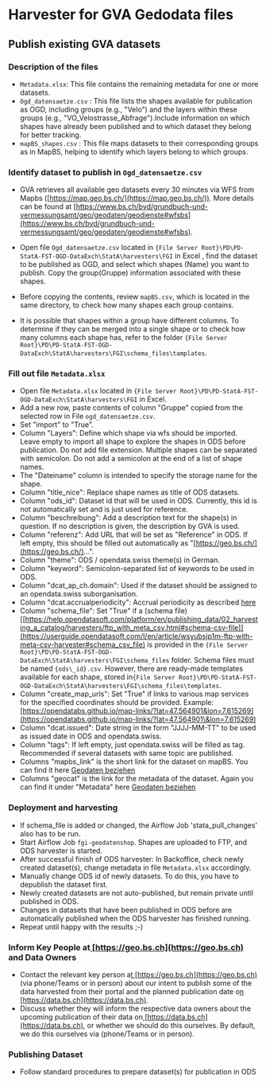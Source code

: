# Harvester for GVA Gedodata files

## Publish existing GVA datasets

### Description of the files

- `Metadata.xlsx`: This file contains the remaining metadata for one or more datasets.
- `Ogd_datensaetze.csv` : This file lists the shapes available for publication as OGD, including groups (e.g., "Velo") and the layers within these groups (e.g., "VO_Velostrasse_Abfrage").Include information on which shapes have already been published and to which dataset they belong for better tracking.
- `mapBS_shapes.csv` : This file maps datasets to their corresponding groups as in MapBS, helping to identify which layers belong to which groups.

### Identify dataset to publish in `Ogd_datensaetze.csv`

- GVA retrieves all available geo datasets every 30 minutes via WFS from Mapbs ([https://map.geo.bs.ch/](https://map.geo.bs.ch/)). More details can be found at [https://www.bs.ch/bvd/grundbuch-und-vermessungsamt/geo/geodaten/geodienste#wfsbs](https://www.bs.ch/bvd/grundbuch-und-vermessungsamt/geo/geodaten/geodienste#wfsbs).

- Open file `Ogd_datensaetze.csv` located in `{File Server Root}\PD\PD-StatA-FST-OGD-DataExch\StatA\harvesters\FGI` in Excel , find the dataset to be published as OGD, and select which shapes (Name) you want to publish. Copy the group(Gruppe) information associated with these shapes.

- Before copying the contents, review `mapBS.csv`, which is located in the same directory, to check how many shapes each group contains.

- It is possible that shapes within a group have different columns. To determine if they can be merged into a single shape or to check how many columns each shape has, refer to the folder `{File Server Root}\PD\PD-StatA-FST-OGD-DataExch\StatA\harvesters\FGI\schema_files\tamplates`.

### Fill out file `Metadata.xlsx`

- Open file `Metadata.xlsx` located in `{File Server Root}\PD\PD-StatA-FST-OGD-DataExch\StatA\harvesters\FGI` in Excel.
- Add a new row, paste contents of column "Gruppe" copied from the selected row in File `ogd_datensaetze.csv`.
- Set "import" to "True".
- Column "Layers": Define which shape via wfs should be imported. Leave empty to import all shape to explore the shapes in ODS before publication.  Do not add file extension. Multiple shapes can be separated with semicolon. Do not add a semicolon at the end of a list of shape names. &#x20;
- The "Dateiname" column is intended to specify the storage name for the shape.
- Column "title\_nice": Replace shape names as title of ODS datasets.
- Column "ods\_id": Dataset id that will be used in ODS. Currently, this id is not automatically set and is just used for reference.
- Column "beschreibung": Add a description text for the shape(s) in question. If no description is given, the description by GVA is used.
- Column "referenz": Add URL that will be set as "Reference" in ODS. If left empty, this should be filled out automatically as "[https://geo.bs.ch/](https://geo.bs.ch/)...".
- Column "theme": ODS / opendata.swiss theme(s) in German.
- Column "keyword": Semicolon-separated list of keywords to be used in ODS.
- Column "dcat\_ap\_ch.domain": Used if the dataset should be assigned to an opendata.swiss suborganisation.
- Column "dcat.accrualperiodicity": Accrual periodicity as described [here](https://handbook.opendata.swiss/de/content/glossar/bibliothek/dcat-ap-ch.html?highlight=accrual)
- Column "schema_file": Set "True" if a (schema file)[[https://help.opendatasoft.com/platform/en/publishing_data/02_harvesting_a_catalog/harvesters/ftp_with_meta_csv.html#schema-csv-file]](https://userguide.opendatasoft.com/l/en/article/wsyubsjp1m-ftp-with-meta-csv-harvester#schema_csv_file) is provided in the `{File Server Root}\PD\PD-StatA-FST-OGD-DataExch\StatA\harvesters\FGI\schema_files` folder. Schema files must be named `{ods\_id}.csv`. However, there are ready-made templates available for each shape, stored in`{File Server Root}\PD\PD-StatA-FST-OGD-DataExch\StatA\harvesters\FGI\schema_files\templates`.
- Column "create\_map\_urls": Set "True" if links to various map services for the specified coordinates should be provided. Example: [https://opendatabs.github.io/map-links/?lat=47.564901&lon=7.615269](https://opendatabs.github.io/map-links/?lat=47.564901\&lon=7.615269)
- Column "dcat.issued": Date string in the form "JJJJ-MM-TT" to be used as issued date in ODS and opendata.swiss.
- Column "tags": If left empty, just opendata.swiss will be filled as tag. Recommended if several datasets with same topic are published.
- Columns "mapbs_link" is the short link for the dataset on mapBS. You can find it here [Geodaten beziehen](https://www.bs.ch/bvd/grundbuch-und-vermessungsamt/geo#geodaten-beziehen)
- Columns "geocat" is the link for the metadata of the dataset. Again you can find it under "Metadata" here  [Geodaten beziehen](https://www.bs.ch/bvd/grundbuch-und-vermessungsamt/geo#geodaten-beziehen)
### Deployment and harvesting

- If schema\_file is added or changed, the Airflow Job 'stata\_pull\_changes' also has to be run.
- Start Airflow Job `fgi-geodatenshop`. Shapes are uploaded to FTP, and ODS harvester is started.
- After successful finish of ODS harvester: In Backoffice, check newly created dataset(s), change metadata in file `Metadata.xlsx` accordingly.
- Manually change ODS id of newly datasets. To do this, you have to depublish the dataset first.
- Newly created datasets are not auto-published, but remain private until published in ODS.
- Changes in datasets that have been published in ODS before are automatically published when the ODS harvester has finished running.
- Repeat until happy with the results ;-)

### Inform Key People at[ ](https://geo.bs.ch)[https://geo.bs.ch](https://geo.bs.ch) and Data Owners

- Contact the relevant key person a[t ](https://geo.bs.ch)[https://geo.bs.ch](https://geo.bs.ch) (via phone/Teams or in person) about our intent to publish some of the data harvested from their portal and the planned publication date o[n ](https://data.bs.ch)[https://data.bs.ch](https://data.bs.ch).
- Discuss whether they will inform the respective data owners about the upcoming publication of their data on[ ](https://data.bs.ch)[https://data.bs.ch](https://data.bs.ch), or whether we should do this ourselves. By default, we do this ourselves via (phone/Teams or in person).

### Publishing Dataset

- Follow standard procedures to prepare dataset(s) for publication in ODS

